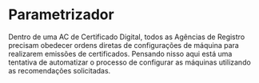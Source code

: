 # Parametrizador
Dentro de uma AC de Certificado Digital, todos as Agências de Registro precisam obedecer ordens diretas de configurações de máquina para realizarem emissões de certificados. Pensando nisso aqui está uma tentativa de automatizar o processo de configurar as máquinas utilizando as recomendações solicitadas.
